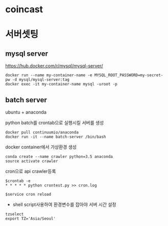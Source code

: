 # coincast

# 서버셋팅
## mysql server
https://hub.docker.com/r/mysql/mysql-server/

```
docker run --name my-container-name -e MYSQL_ROOT_PASSWORD=my-secret-pw -d mysql/mysql-server:tag
docker exec -it my-container-name mysql -uroot -p
```

## batch server
ubuntu + anaconda

python batch를 crontab으로 실행시킬 서버를 생성
```
docker pull continuumio/anaconda
docker run -it --name batch-server /bin/bash
```

docker container에서 가상환경 생성
```
conda create --name crawler python=3.5 anaconda
source activate crawler
```
cron으로 api crawler등록

```
$crontab -e
* * * * * python crontest.py >> cron.log

$service cron reload
```
- shell script사용하여 환경변수를 잡아야
서버 시간 설정
```
tzselect
export TZ='Asia/Seoul'
```

